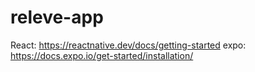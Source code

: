# releve-app

React: https://reactnative.dev/docs/getting-started
expo: https://docs.expo.io/get-started/installation/
